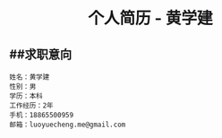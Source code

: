 # <center>个人简历 - 黄学建</center>

##求职意向
-----------
	姓名：黄学建
	性别：男
	学历：本科
	工作经历：2年
	手机：18865500959
	邮箱：luoyuecheng.me@gmail.com